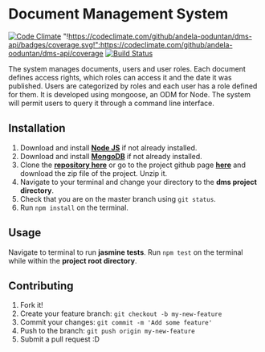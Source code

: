 # Document Management System

[![Code Climate](https://codeclimate.com/github/andela-ooduntan/dms-api/badges/gpa.svg)](https://codeclimate.com/github/andela-ooduntan/dms-api)   "!https://codeclimate.com/github/andela-ooduntan/dms-api/badges/coverage.svg!":https://codeclimate.com/github/andela-ooduntan/dms-api/coverage  [![Build Status](https://travis-ci.org/andela-ooduntan/dms-api.svg?branch=master)](https://travis-ci.org/andela-ooduntan/dms-api)


The system manages documents, users and user roles. Each document defines access rights, which roles can access it and the date it was published. Users are categorized by roles and each user has a role defined for them.
It is developed using ​mongoose​, an ODM for Node. The system will permit users to query it through a command line interface.


## Installation

1. Download and install [**Node JS**](https://nodejs.org/en/) if not already installed.
1. Download and install [**MongoDB**](https://www.mongodb.org/) if not already installed.
1. Clone the [**repository here**](https://codeclimate.com/github/andela-ooduntan/dms-api) or go to the project github page [**here**](https://codeclimate.com/github/andela-ooduntan/dms-api.git) and download the zip file of the project. Unzip it.
1. Navigate to your terminal and change your directory to the **dms project directory**.
1. Check that you are on the master branch using `git status`.
1. Run `npm install` on the terminal.

## Usage
Navigate to terminal to run **jasmine tests**.
Run `npm test` on the terminal while within the **project root directory**.

## Contributing
1. Fork it!
1. Create your feature branch: `git checkout -b my-new-feature`
1. Commit your changes: `git commit -m 'Add some feature'`
1. Push to the branch: `git push origin my-new-feature`
1. Submit a pull request :D
